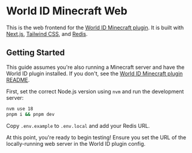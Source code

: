 # World ID Minecraft Web

This is the web frontend for the [World ID Minecraft plugin](https://github.com/worldcoin/world-id-minecraft). It is built with [Next.js](https://nextjs.org/), [Tailwind CSS](https://tailwindcss.com/), and [Redis](https://redis.io/).

## Getting Started

This guide assumes you're also running a Minecraft server and have the World ID plugin installed. If you don't, see the [World ID Minecraft plugin README](https://github.com/worldcoin/world-id-minecraft).

First, set the correct Node.js version using `nvm` and run the development server:

```bash
nvm use 18
pnpm i && pnpm dev
```

Copy `.env.example` to `.env.local` and add your Redis URL.

At this point, you're ready to begin testing! Ensure you set the URL of the locally-running web server in the World ID plugin config.